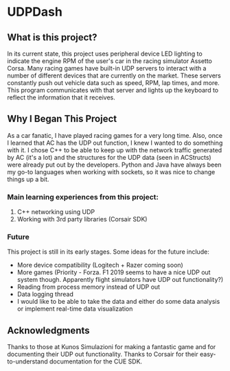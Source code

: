 # UDPDash

## What is this project?
In its current state, this project uses peripheral device LED lighting to indicate the engine RPM of the user's car in the racing simulator Assetto Corsa. Many racing games have built-in UDP servers to interact with a number of different devices that are currently on the market. These servers constantly push out vehicle data such as speed, RPM, lap times, and more. This program communicates with that server and lights up the keyboard to reflect the information that it receives. 

## Why I Began This Project
As a car fanatic, I have played racing games for a very long time. Also, once I learned that AC has the UDP out function, I knew I wanted to do something with it. I chose C++ to be able to keep up with the network traffic generated by AC (it's a lot) and the structures for the UDP data (seen in ACStructs) were already put out by the developers. Python and Java have always been my go-to languages when working with sockets, so it was nice to change things up a bit.

### Main learning experiences from this project:
1. C++ networking using UDP
2. Working with 3rd party libraries (Corsair SDK) 

### Future
This project is still in its early stages. Some ideas for the future include:
* More device compatibility (Logitech + Razer coming soon)
* More games (Priority - Forza. F1 2019 seems to have a nice UDP out system though. Apparently flight simulators have UDP out functionality?)
* Reading from process memory instead of UDP out
* Data logging thread 
* I would like to be able to take the data and either do some data analysis or implement real-time data visualization

## Acknowledgments
Thanks to those at Kunos Simulazioni for making a fantastic game and for documenting their UDP out functionality. Thanks to Corsair for their easy-to-understand documentation for the CUE SDK.